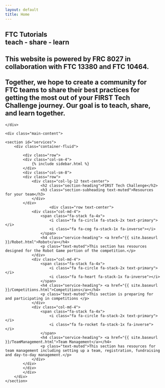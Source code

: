 ```yaml
---
layout: default
title: Home
---
```


</div>
</div>
<!-- We've temporary closed main-content and container to have a full width intro -->    


<!-- Home Jumbotron
================================================== -->    
<section class="intro">
    <div class="wrapintro">
        <h1>FTC Tutorials<br>teach - share - learn</h1>
        <h2 class="lead">This website is powered by FRC 8027 in collaboration with FTC 13380 and FTC 10464.
        <br> <br>
        Together, we hope to create a community for FTC teams to share their best practices for getting the most out of your FIRST Tech Challenge journey. Our goal is to teach, share, and learn together.</h2>    


    </div>
</section>   

<!-- We reopen main-content and container -->

<div class="container-fluid">

    <div class="main-content">

    <section id="services">
        <div class="container-fluid">

            <div class="row">
            <div class="col-sm-4">
                {% include sidebar.html %}
            </div>
            <div class="col-sm-8">
            <div class="row">
                <div class="col-lg-12 text-center">
                    <h2 class="section-heading">FIRST Tech Challenge</h2>
                    <h3 class="section-subheading text-muted">Resources for your team</h3>
                </div>
            </div>
                        <div class="row text-center">
                <div class="col-md-4">
                    <span class="fa-stack fa-4x">
                        <i class="fa fa-circle fa-stack-2x text-primary"></i>
                        <i class="fa fa-cog fa-stack-1x fa-inverse"></i>
                    </span>
                    <h4 class="service-heading"> <a href="{{ site.baseurl }}/Robot.html">Robot</a></h4>
                    <p class="text-muted">This section has resources designed for the Robot Game portion of the competition.</p>
                </div>
                <div class="col-md-4">
                    <span class="fa-stack fa-4x">
                        <i class="fa fa-circle fa-stack-2x text-primary"></i>
                        <i class="fa fa-heart fa-stack-1x fa-inverse"></i>
                    </span>
                    <h4 class="service-heading"> <a href="{{ site.baseurl }}/Competitions.html">Competitions</a></h4>
                    <p class="text-muted">This section is preparing for and participating in competitions </p>
                </div>
                <div class="col-md-4">
                    <span class="fa-stack fa-4x">
                        <i class="fa fa-circle fa-stack-2x text-primary"></i>
                        <i class="fa fa-rocket fa-stack-1x fa-inverse"></i>
                    </span>
                    <h4 class="service-heading"> <a href="{{ site.baseurl }}/TeamManagement.html">Team Management</a></h4>
                    <p class="text-muted">This section has resources for team management including setting up a team, registration, fundraising and day-to-day management.</p>
                </div>
            </div>
            </div>
            </div>
        </div>
    </section>

